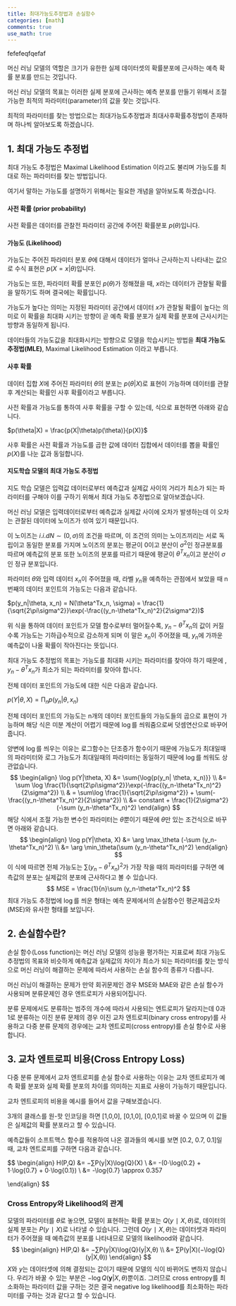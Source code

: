 ```yaml
---
title: 최대가능도추정법과 손실함수
categories: [math]
comments: true
use_math: true
---
```




fefefeqfqefaf

머신 러닝 모델의 역할은 크기가 유한한 실제 데이터셋의 확률분포에 근사하는 예측 확률 분포를 만드는 것입니다.

머신 러닝 모델의 목표는 이러한 실제 분포에 근사하는 예측 분포를 만들기 위해서 조절 가능한 최적의 파라미터(parameter)의 값을 찾는 것입니다.

최적의 파라미터를 찾는 방법으로는 최대가능도추정법과 최대사후확률추정법이 존재하며 하나씩 알아보도록 하겠습니다.



## 1. 최대 가능도 추정법

최대 가능도 추정법은 Maximal Likelihood Estimation 이라고도 불리며 가능도를 최대로 하는 파라미터를 찾는 방법입니다.

여기서 말하는 가능도를 설명하기 위해서는 필요한 개념을 알아보도록 하겠습니다.

#### 사전 확률 (prior probability)

사전 확률은 데이터를 관찰전 파라미터 공간에 주어진 확률분포 $p(\theta)$입니다.

#### 가능도 (Likelihood)

가능도는 주어진 파라미터 분포 $\theta$에 대해서 데이터가 얼마나 근사하는지 나타내는 값으로 수식 표현은 $p(X=x|\theta)$​입니다.

가능도는 또한, 파라미터 확률 분포인 $p(\theta)$가 정해졌을 때, $x$라는 데이터가 관찰될 확률을 말하기도 하며 결국에는 확률입니다.

가능도가 높다는 의미는 지정된 파라미터 공간에서 데이터 $x$가 관찰될 확률이 높다는 의미로 이 확률을 최대화 시키는 방향이 곧 예측 확률 분포가 실제 확률 분포에 근사시키는 방향과 동일하게 됩니다.

데이터들의 가능도값을 최대화시키는 방향으로 모델을 학습시키는 방법을 **최대 가능도 추정법(MLE)**, Maximal Likelihood Estimation 이라고 부릅니다.

#### 사후 확률

데이터 집합 $X$에 주어진 파라미터 $\theta$의 분포는 $p(\theta|X)$로 표현이 가능하며 데이터를 관찰후 계산되는 확률인 사후 확률이라고 부릅니다.

사전 확률과 가능도를 통하여 사후 확률을 구할 수 있는데, 식으로 표현하면 아래와 같습니다.

$p(\theta|X) = \frac{p(X|\theta)p(\theta)}{p(X)}$​

사후 확률은 사전 확률과 가능도를 곱한 값에 데이터 집합에서 데이터를 뽑을 확률인 $p(X)$를 나눈 값과 동일합니다.

#### 지도학습 모델의 최대 가능도 추정법

지도 학습 모델은 입력값 데이터로부터 예측값과 실제값 사이의 거리가 최소가 되는 파라미터를 구해야 이를 구하기 위해서 최대 가능도 추정법으로 알아보겠습니다.

머신 러닝 모델은 입력데이터로부터 예측값과 실제값 사이에 오차가 발생하는데 이 오차는 관찰된 데이터에 노이즈가 섞여 있기 때문입니다. 

이 노이즈는 $i.i.d N\sim(0,\sigma)$​​​​의 조건을 따르며, 이 조건의 의미는 노이즈끼리는 서로 독립이고 동일한 분포를 가지며 노이즈의 분포는 평균이 $0$​​​이고 분산이 $\sigma^2$​​​​인 정규분포를 따르며 예측값의 분포 또한 노이즈의 분포를 따르기 때문에 평균이 $\theta^Tx_n$이고 분산이 $\sigma$인 정규 분포입니다.

파라미터 $\theta$와 입력 데이터 $x_n$이 주어졌을 때, 라벨 $y_n$을 예측하는 관점에서 보았을 때  n번째의 데이터 포인트의 가능도는 다음과 같습니다.

$p(y_n|\theta, x_n) = N(\theta^Tx_n, \sigma) = \frac{1}{\sqrt{2\pi\sigma^2}}\exp(-\frac{(y_n-\theta^Tx_n)^2}{2\sigma^2})$​​​​​

위 식을 통하여 데이터 포인트가 모델 함수로부터 멀어질수록, $y_n - \theta^Tx_n$​의 값이 커질수록 가능도는 기하급수적으로 감소하게 되며 이 말은 $x_n$이 주어졌을 때, $y_n$에 가까운 예측값이 나올 확률이 작아진다는 뜻입니다.

최대 가능도 추정법의 목표는 가능도를 최대화 시키는 파라미터를 찾아야 하기 때문에 , $y_n - \theta^Tx_n$가 최소가 되는 파라미터를 찾아야 합니다.

전체 데이터 포인트의 가능도에 대한 식은 다음과 같습니다.

$p(Y|\theta, X) = \mathrm{\Pi}_n p(y_n| \theta, x_n)$ 

전체 데이터 포인트의 가능도는 n개의 데이터 포인트들의 가능도들의 곱으로 표현이 가능하며 해당 식은 미분 계산이 어렵기 때문에 $\log$를 씌워줌으로써 덧셈연산으로 바꾸어 줍니다.

양변에 $\log$를 씌우는 이유는 로그함수는 단조증가 함수이기 때문에 가능도가 최대일때의 파라미터와 로그 가능도가 최대일때의 파라미터는 동일하기 때문에 $\log$를 씌워도 상관없습니다.
$$
\begin{align}
\log p(Y|\theta, X) &= \sum{\log{p(y_n| \theta, x_n)}} \\
&= \sum \log \frac{1}{\sqrt{2\pi\sigma^2}}\exp(-\frac{(y_n-\theta^Tx_n)^2}{2\sigma^2}) \\
& = \sum\log \frac{1}{\sqrt{2\pi\sigma^2}} + \sum(-\frac{(y_n-\theta^Tx_n)^2}{2\sigma^2}) \\
&= constant + \frac{1}{2\sigma^2}(-\sum (y_n-\theta^Tx_n)^2)
\end{align}
$$
해당 식에서 조절 가능한 변수인 파라미터는 $\theta$뿐이기 때문에 $\theta$만 있는 조건식으로 바꾸면 아래와 같습니다.
$$
\begin{align}
\log p(Y|\theta, X) &= \arg \max_\theta (-\sum (y_n-\theta^Tx_n)^2) \\
&= \arg \min_\theta(\sum (y_n-\theta^Tx_n)^2)
\end{align}
$$
이 식에 따르면 전체 가능도는 $\sum (y_n-\theta^Tx_n)^2$가 가장 작을 때의 파라미터를 구하면 예측값의 분포는 실제값의 분포에 근사하다고 볼 수 있습니다.
$$
MSE = \frac{1}{n}\sum (y_n-\theta^Tx_n)^2
$$
최대 가능도 추정법에 $\log$를 씌운 형태는 예측 문제에서의 손실함수인 평균제곱오차(MSE)와 유사한 형태를 보입니다.



## 2. 손실함수란?

손실 함수(Loss function)는 머신 러닝 모델의 성능을 평가하는 지표로써 최대 가능도 추정법의 목표와 비슷하게 예측값과 실제값의 차이가 최소가 되는 파라미터를 찾는 방식으로 머신 러닝이 해결하는 문제에 따라서 사용하는 손실 함수의 종류가 다릅니다.

머신 러닝이 해결하는 문제가 만약 회귀문제인 경우 MSE와 MAE와 같은 손실 함수가 사용되며 분류문제인 경우 엔트로피가 사용되어집니다.

분류 문제에서도 분류하는 범주의 개수에 따라서 사용되는 엔트로피가 달라지는데 0과 1로 분류하는 이진 분류 문제의 경우 이진 교차 엔트로피(binary cross entropy)를 사용하고 다중 분류 문제의 경우에는 교차 엔트로피(cross entropy)를 손실 함수로 사용합니다.



## 3. 교차 엔트로피 비용(Cross Entropy Loss)

다중 분류 문제에서 교차 엔트로피를 손실 함수로 사용하는 이유는 교차 엔트로피가 예측 확률 분포와 실제 확률 분포의 차이를 의미하는 지표로 사용이 가능하기 때문입니다.

교차 엔트로피의 비용을 예시를 들어서 값을 구해보겠습니다.

3개의 클래스를 원-핫 인코딩을 하면 [1,0,0], [0,1,0], [0,0,1]로 바꿀 수 있으며 이 값들은 실제값의 확률 분포라고 할 수 있습니다.

예측값들이 소프트맥스 함수를 적용하여 나온 결과들의 예시를 보면 [0.2, 0.7, 0.1]일 때, 교차 엔트로피를 구하면 다음과 같습니다.


$$
\begin{align}
H(P,Q) &= −∑P(y|X)\log{Q}(X) \\
&= -(0⋅\log{0.2} + 1⋅\log{0.7} + 0⋅\log{0.1}) \\
&= -\log{0.7} \approx 0.357

\end{align}
$$


### Cross Entropy와 Likelihood의 관계

모델의 파라미터를 $\theta$​​​​로 놓으면, 모델이 표현하는 확률 분포는 $Q(y∣X,θ)$​​​​로, 데이터의 실제 분포는 $P(y∣X)$​​​​로 나타낼 수 있습니다. 그런데 $Q(y∣X,θ)$​​​​는 데이터셋과 파라미터가 주어졌을 때 예측값의 분포를 나타내므로 모델의 likelihood와 같습니다.
$$
\begin{align}
H(P,Q) &= −∑P(y|X)\log{Q}(y|X,θ) \\
&= ∑P(y|X)(−\log{Q}(y|X,θ))
\end{align}
$$
$X$​​​와 $y$​는 데이터셋에 의해 결정되는 값이기 때문에 모델의 식이 바뀌어도 변하지 않습니다. 우리가 바꿀 수 있는 부분은 $-\log Q(\mathbf{y}|X,\theta)$뿐이죠. 그러므로 cross entropy를 최소화하는 파라미터 값을 구하는 것은 결국 negative log likelihood를 최소화하는 파라미터를 구하는 것과 같다고 할 수 있습니다.



